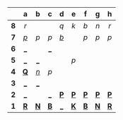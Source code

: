 |     |  a  |  b  |  c  |  d  |  e  |  f  |  g  |  h  |
|:---:|:---:|:---:|:---:|:---:|:---:|:---:|:---:|:---:|
|  **8**  |  _r_  |     |     |  _q_  |  _k_  |  _b_  |  _n_  |  _r_  |
|  **7**  |  [_p_](http://localhost:8080/api/chess/play?move=a4a7)  |  _p_  |  _p_  |  [_b_](http://localhost:8080/api/chess/play?move=a4d7)  |     |  _p_  |  _p_  |  _p_  |
|  **6**  |  [_](http://localhost:8080/api/chess/play?move=a4a6)  |     |  [_](http://localhost:8080/api/chess/play?move=a4c6)  |     |     |     |     |     |
|  **5**  |  [_](http://localhost:8080/api/chess/play?move=a4a5)  |  [_](http://localhost:8080/api/chess/play?move=a4b5)  |     |     |  _p_  |     |     |     |
|  **4**  |  [**Q**](http://localhost:8080/api/chess/select?square=a4)  |  [_n_](http://localhost:8080/api/chess/play?move=a4b4)  |  _p_  |     |     |     |     |     |
|  **3**  |  [_](http://localhost:8080/api/chess/play?move=a4a3)  |  [_](http://localhost:8080/api/chess/play?move=a4b3)  |     |     |     |     |     |     |
|  **2**  |  [_](http://localhost:8080/api/chess/play?move=a4a2)  |     |  [_](http://localhost:8080/api/chess/play?move=a4c2)  |  [**P**](http://localhost:8080/api/chess/select?square=d2)  |  [**P**](http://localhost:8080/api/chess/select?square=e2)  |  [**P**](http://localhost:8080/api/chess/select?square=f2)  |  [**P**](http://localhost:8080/api/chess/select?square=g2)  |  [**P**](http://localhost:8080/api/chess/select?square=h2)  |
|  **1**  |  [**R**](http://localhost:8080/api/chess/select?square=a1)  |  [**N**](http://localhost:8080/api/chess/select?square=b1)  |  [**B**](http://localhost:8080/api/chess/select?square=c1)  |  [_](http://localhost:8080/api/chess/play?move=a4d1)  |  [**K**](http://localhost:8080/api/chess/select?square=e1)  |  [**B**](https://github.com/grim-kalman)  |  [**N**](http://localhost:8080/api/chess/select?square=g1)  |  [**R**](https://github.com/grim-kalman)  |
